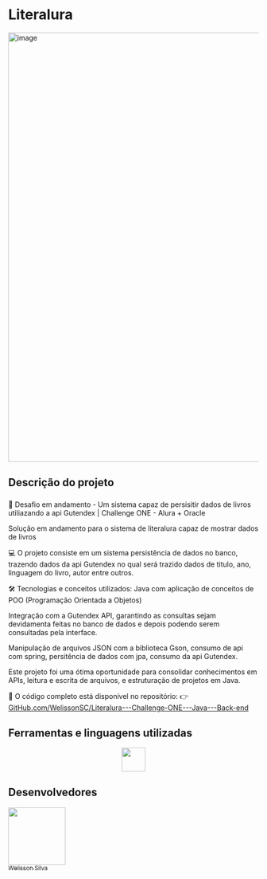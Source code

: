 <h1>Literalura</h1>

<img width="1600" height="862" alt="image" src="https://github.com/user-attachments/assets/46b63667-5c45-44c9-ab2a-dd7a0d2a530f" />



## Descrição do projeto

### <p align="justify">
🎯 Desafio em andamento - Um sistema capaz de persisitir dados de livros utiliazando a api Gutendex | Challenge ONE - Alura + Oracle

Solução em andamento para o sistema de literalura capaz de mostrar dados de livros

💻 O projeto consiste em um sistema persistência de dados no banco, trazendo dados da api Gutendex no qual será trazido dados de titulo, ano, linguagem do livro, autor entre outros.

🛠️ Tecnologias e conceitos utilizados:
Java com aplicação de conceitos de POO (Programação Orientada a Objetos)

Integração com a Gutendex API, garantindo as consultas sejam devidamenta feitas no banco de dados e depois podendo serem consultadas pela interface.

Manipulação de arquivos JSON com a biblioteca Gson, consumo de api com spring, persitência de dados com jpa, consumo da api Gutendex.

Este projeto foi uma ótima oportunidade para consolidar conhecimentos em APIs, leitura e escrita de arquivos, e estruturação de projetos em Java.

📁 O código completo está disponível no repositório:
👉 [GitHub.com/WelissonSC/Literalura---Challenge-ONE---Java---Back-end](https://github.com/WelissonSC/literalura-challenge)
</p>

## Ferramentas e linguagens utilizadas 

<p align="center"> 
  <img src="https://skillicons.dev/icons?i=java" width="48"> 
 <p/>


 ## Desenvolvedores

 [<img src="https://avatars.githubusercontent.com/u/119025122?s=400&u=df5d07f38faf4e8a7944ff0c7516d430359e2214&v=4" width=115><br><sub>Welisson Silva</sub>](https://github.com/WelissonSC) 
